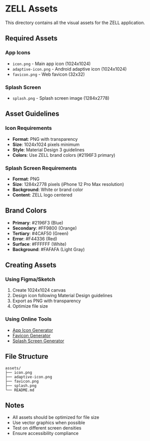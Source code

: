 # ZELL Assets

This directory contains all the visual assets for the ZELL application.

## Required Assets

### App Icons
- `icon.png` - Main app icon (1024x1024)
- `adaptive-icon.png` - Android adaptive icon (1024x1024)
- `favicon.png` - Web favicon (32x32)

### Splash Screen
- `splash.png` - Splash screen image (1284x2778)

## Asset Guidelines

### Icon Requirements
- **Format**: PNG with transparency
- **Size**: 1024x1024 pixels minimum
- **Style**: Material Design 3 guidelines
- **Colors**: Use ZELL brand colors (#2196F3 primary)

### Splash Screen Requirements
- **Format**: PNG
- **Size**: 1284x2778 pixels (iPhone 12 Pro Max resolution)
- **Background**: White or brand color
- **Content**: ZELL logo centered

## Brand Colors

- **Primary**: #2196F3 (Blue)
- **Secondary**: #FF9800 (Orange)
- **Tertiary**: #4CAF50 (Green)
- **Error**: #F44336 (Red)
- **Surface**: #FFFFFF (White)
- **Background**: #FAFAFA (Light Gray)

## Creating Assets

### Using Figma/Sketch
1. Create 1024x1024 canvas
2. Design icon following Material Design guidelines
3. Export as PNG with transparency
4. Optimize file size

### Using Online Tools
- [App Icon Generator](https://appicon.co/)
- [Favicon Generator](https://favicon.io/)
- [Splash Screen Generator](https://apetools.webprofusion.com/app/)

## File Structure
```
assets/
├── icon.png
├── adaptive-icon.png
├── favicon.png
├── splash.png
└── README.md
```

## Notes
- All assets should be optimized for file size
- Use vector graphics when possible
- Test on different screen densities
- Ensure accessibility compliance


